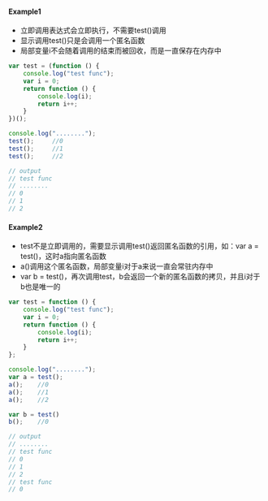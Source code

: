 
#### Example1

* 立即调用表达式会立即执行，不需要test()调用
* 显示调用test()只是会调用一个匿名函数
* 局部变量i不会随着调用的结束而被回收，而是一直保存在内存中

```javascript
var test = (function () {
    console.log("test func");
    var i = 0;
    return function () {
        console.log(i);
        return i++;
    }
})();

console.log("........");
test();		//0
test();		//1
test();		//2

// output
// test func
// ........
// 0
// 1
// 2
```

#### Example2

* test不是立即调用的，需要显示调用test()返回匿名函数的引用，如：var a = test()，这时a指向匿名函数
* a()调用这个匿名函数，局部变量i对于a来说一直会常驻内存中
* var b = test()，再次调用test，b会返回一个新的匿名函数的拷贝，并且i对于b也是唯一的

```javascript
var test = function () {
    console.log("test func");
    var i = 0;
    return function () {
        console.log(i);
        return i++;
    }
};

console.log("........");
var a = test();
a();	//0
a();	//1
a();	//2

var b = test()
b();	//0

// output
// ........
// test func
// 0
// 1
// 2
// test func
// 0
```